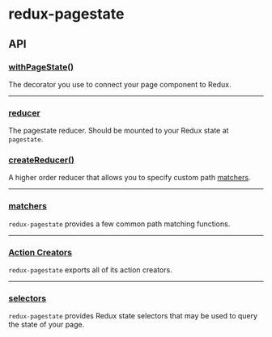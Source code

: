 # redux-pagestate

## API

### [withPageState()](api.withPageState.md)
The decorator you use to connect your page component to Redux.
_____

### [reducer](api.reducer.md)
The pagestate reducer.  Should be mounted to your Redux state at `pagestate`.

### [createReducer()](api.createReducer.md)
A higher order reducer that allows you to specify custom path [matchers](api.matchers.md).
_____

### [matchers](api.matchers.md)
`redux-pagestate` provides a few common path matching functions.
_____

### [Action Creators](api.actions.md)
`redux-pagestate` exports all of its action creators.
_____

### [selectors](api.selectors.md)
`redux-pagestate` provides Redux state selectors that may be used to query the state of your page.
